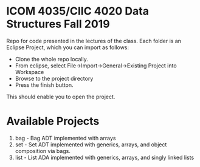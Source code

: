 # ICOM 4035/CIIC 4020 Data Structures Fall 2019
Repo for code presented in the lectures of the class. Each folder is an Eclipse Project, which you can import
as follows:


* Clone the whole repo locally.
* From eclipse, select File->Import->General->Existing Project into Workspace
* Browse to the project directory
* Press the finish button.

This should enable you to open the project.

# Available Projects
1. bag - Bag ADT implemented with arrays
2. set - Set ADT implemented with generics, arrays, and object composition via bags.
3. list - List ADA implemented with generics, arrays, and singly linked lists
